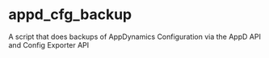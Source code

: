 # appd_cfg_backup
A script that does backups of AppDynamics Configuration via the AppD API and Config Exporter API
